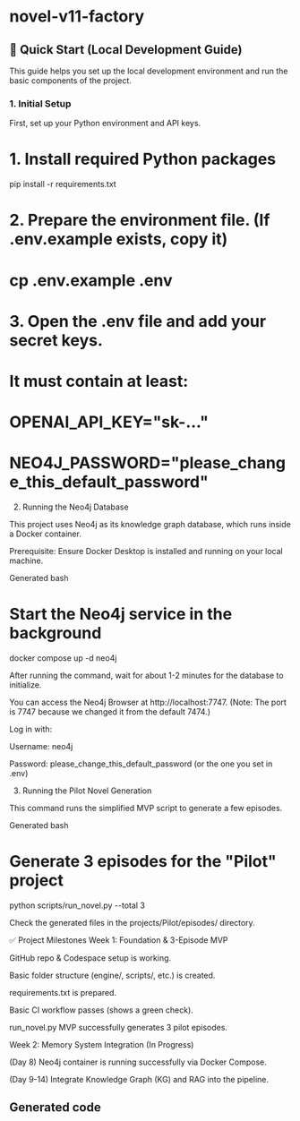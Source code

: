 
# novel-v11-factory

## 🚀 Quick Start (Local Development Guide)

This guide helps you set up the local development environment and run the basic components of the project.

### 1. Initial Setup

First, set up your Python environment and API keys.

# 1. Install required Python packages
pip install -r requirements.txt

# 2. Prepare the environment file. (If .env.example exists, copy it)
# cp .env.example .env

# 3. Open the .env file and add your secret keys.
# It must contain at least:
# OPENAI_API_KEY="sk-..."
# NEO4J_PASSWORD="please_change_this_default_password"

2. Running the Neo4j Database

This project uses Neo4j as its knowledge graph database, which runs inside a Docker container.

Prerequisite: Ensure Docker Desktop is installed and running on your local machine.

Generated bash
# Start the Neo4j service in the background
docker compose up -d neo4j

After running the command, wait for about 1-2 minutes for the database to initialize.

You can access the Neo4j Browser at http://localhost:7747.
(Note: The port is 7747 because we changed it from the default 7474.)

Log in with:

Username: neo4j

Password: please_change_this_default_password (or the one you set in .env)

3. Running the Pilot Novel Generation

This command runs the simplified MVP script to generate a few episodes.

Generated bash
# Generate 3 episodes for the "Pilot" project
python scripts/run_novel.py --total 3

Check the generated files in the projects/Pilot/episodes/ directory.

✅ Project Milestones
Week 1: Foundation & 3-Episode MVP

GitHub repo & Codespace setup is working.

Basic folder structure (engine/, scripts/, etc.) is created.

requirements.txt is prepared.

Basic CI workflow passes (shows a green check).

run_novel.py MVP successfully generates 3 pilot episodes.

Week 2: Memory System Integration (In Progress)

(Day 8) Neo4j container is running successfully via Docker Compose.

(Day 9-14) Integrate Knowledge Graph (KG) and RAG into the pipeline.

Generated code
---


